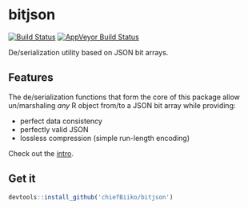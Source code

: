 # bitjson

[![Build Status](https://travis-ci.org/chiefBiiko/bitjson.svg?branch=master)](https://travis-ci.org/chiefBiiko/bitjson) [![AppVeyor Build Status](https://ci.appveyor.com/api/projects/status/github/chiefBiiko/bitjson?branch=master&svg=true)](https://ci.appveyor.com/project/chiefBiiko/bitjson)

De/serialization utility based on JSON bit arrays.

## Features

The de/serialization functions that form the core of this package allow
un/marshaling *any* R object from/to a JSON bit array while providing:

* perfect data consistency
* perfectly valid JSON
* lossless compression (simple run-length encoding)

Check out the [intro](bitjson-intro.md).

## Get it

```r
devtools::install_github('chiefBiiko/bitjson')
```